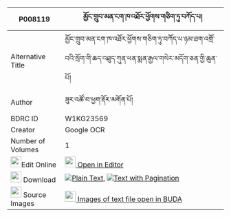 |P008119|མྱོང་གྲུབ་མན་ངག་ཁ་འཐོར་ཕྱོགས་གཅིག་ཏུ་བཀོད་པ། 
| --- | --- 
|Alternative Title |མྱོང་གྲུབ་མན་ངག་ཁ་འཐོར་ཕྱོགས་གཅིག་ཏུ་བཀོད་པ་ཉམ་ཐག་འགྲོ་བའི་སྲོག་གི་ཆད་འཐུད་ཀུན་ཕན་སྨན་རྒྱལ་གསེར་མདོག་ཅན་གྱི་ཆུན་པོ།
|Author| ཟུར་འཚོ་བ་ཕྱག་རྡོར་མགོན་པོ།
|BDRC ID | W1KG23569
|Creator | Google OCR
|Number of Volumes| 1
|<img width="25" src="https://img.icons8.com/color/25/000000/edit-property.png">Edit Online| [<img width="25" src="https://avatars.githubusercontent.com/u/45091458?s=200&v=4"> Open in Editor](http://editor.openpecha.org/P008119)
|<img width="25" src="https://img.icons8.com/fluent/48/000000/download-2.png"/>  Download | [![](https://img.icons8.com/color/20/000000/txt.png)Plain Text](https://github.com/Openpecha/P008119/releases/download/v1/nyongdrub_mengak_kha_tor_chok__plain_P008119.zip), [![](https://img.icons8.com/color/20/000000/txt.png)Text with Pagination](https://github.com/Openpecha/P008119/releases/download/v1/nyongdrub_mengak_kha_tor_chok__pages_P008119.zip)
|<img width="25" src="https://img.icons8.com/plasticine/100/000000/pictures-folder.png"/>  Source Images | [<img width="25" src="https://library.bdrc.io/icons/BUDA-small.svg"> Images of text file open in BUDA](https://library.bdrc.io/show/bdr:W1KG23569)